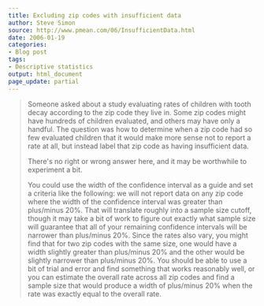 ```yaml
---
title: Excluding zip codes with insufficient data
author: Steve Simon
source: http://www.pmean.com/06/InsufficientData.html
date: 2006-01-19
categories:
- Blog post
tags:
- Descriptive statistics
output: html_document
page_update: partial
---
```


> Someone asked about a study evaluating rates of children with tooth
> decay according to the zip code they live in. Some zip codes might
> have hundreds of children evaluated, and others may have only a
> handful. The question was how to determine when a zip code had so few
> evaluated children that it would make more sense not to report a rate
> at all, but instead label that zip code as having insufficient data.
>
> There's no right or wrong answer here, and it may be worthwhile to
> experiment a bit.
>
> You could use the width of the confidence interval as a guide and set
> a criteria like the following: we will not report data on any zip code
> where the width of the confidence interval was greater than plus/minus
> 20%. That will translate roughly into a sample size cutoff, though it
> may take a bit of work to figure out exactly what sample size will
> guarantee that all of your remaining confidence intervals will be
> narrower than plus/minus 20%. Since the rates also vary, you might
> find that for two zip codes with the same size, one would have a width
> slightly greater than plus/minus 20% and the other would be slightly
> narrower than plus/minus 20%. You should be able to use a bit of trial
> and error and find something that works reasonably well, or you can
> estimate the overall rate across all zip codes and find a sample size
> that would produce a width of plus/minus 20% when the rate was exactly
> equal to the overall rate.
